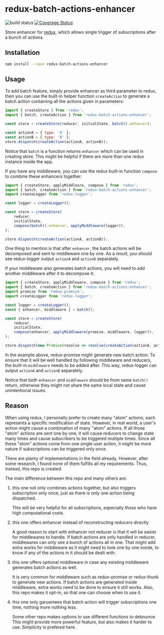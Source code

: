 redux-batch-actions-enhancer
============================

![build status](https://travis-ci.org/laysent/redux-batch-actions-enhancer.svg)
[![Coverage Status](https://coveralls.io/repos/github/laysent/redux-batch-actions-enhancer/badge.svg?branch=master)](https://coveralls.io/github/laysent/redux-batch-actions-enhancer?branch=master)

Store enhancer for [redux](https://github.com/reactjs/redux), which allows single trigger of
subscriptions after a bunch of actions.

## Installation

```bash
npm install --save redux-batch-actions-enhancer
```

## Usage

To add batch feature, simply provide enhancer as third parameter to redux, then you can use the
built-in helper function `createAction` to generate a batch action containing all the actions
given in parameters:

```javascript
import { createStore } from 'redux';
import { batch, createAction } from 'redux-batch-actions-enhancer';

const store = createStore(reducer, initialState, batch().enhancer);

const actionA = { type: 'A' };
const actionB = { type: 'B' };
store.dispatch(createAction(actionA, actionB));
```

Notice that `batch` is a function returns `enhancer` which can be used in creating store. This might
be helpful if there are more than one redux instance inside the app.

If you have any middleware, you can use the redux built-in function `compose` to combine these
enhancers together:

```javascript
import { createStore, applyMiddleare, compose } from 'redux';
import { batch, createAction } from 'redux-batch-actions-enhancer';
import createLogger from 'redux-logger';

const logger = createLogger();

const store = createStore(
    reducer,
    initialState,
    compose(batch().enhancer, applyMiddleware(logger)),
);

store.dispatch(createAction(actionA, actionB));
```

One thing to mention is that after `enhancer`, the batch actions will be decomposed and sent to
middleware one by one. As a result, you should see redux-logger output `actionA` and `actionB`
separately.

If your middleware also generates batch actions, you will need to add another middleware after it
to decompose it:

```javascript
import { createStore, applyMiddleware, compose } from 'redux';
import { batch, createAction } from 'redux-batch-actions-enhancer';
import promise from 'redux-promise';
import createLogger from 'redux-logger';

const logger = createLogger();
const { enhancer, middleware } = batch();

const store = createStore(
    reducer,
    initialState,
    compose(enhancer, applyMiddleware(promise, middleware, logger)),
);

store.dispatch(new Promise(resolve => resolve(createAction(actionA, actionB))));
```

In the example above, redux-promise might generate new batch action. To ensure that it will be well
handled by following middleware and reducers, the built-in `middleware` needs to be added after. This
way, redux-logger can output `actionA` and `actionB` separately.

Notice that both `enhancer` and `middleware` should be from same `batch()` return, otherwise they might
not share the same local state and cause unintentional issues.

## Reason

When using redux, I personally prefer to create many "atom" actions, each represents a specific
modification of state. However, in real world, a user's action might cause a combination of many
"atom" actions. If all those "atom" actions are sent one by one, it will cause reducers to change
state many times and cause subscribers to be triggered multiple times. Since all these "atom" actions
come from one single user action, it might be more nature if subscriptions can be triggered only
once.

There are planty of implementations in the field already. However, after some research, I found none
of them fulfills all my requirements. Thus, instead, this repo is created.

The main difference between this repo and many others are:

1. this one not only combines actions together, but also triggers subscription only once, just as
there is only one action being dispatched.

    This will be very helpful for all subscriptions, especially those who have high computational
    costs.

2. this one offers enhancer instead of reconstructing reducers directly

    A good reason to start with enhancer not reducer is that it will be easier for middlewares
    to handle. If batch actions are only handled in reducer, middlewares can only see a bunch
    of actions all in one. That might add extra works for middleware as it might need to look one
    by one inside, to know if any of the actions in it should be dealt with.

3. this one offers optional middleware in case any existing middleware generates batch actions
as well.

    It is very common for middleware such as redux-promise or redux-thunk to generate new actions.
    If batch actions are generated inside middleware, extra works need to be done to ensure it
    still works. Also, this repo makes it opt-in, so that one can choose when to use it.

4. this one only garuantees that batch action will trigger subscriptions one time, nothing more
nothing less.

    Some other repo makes options to use different functions to debounce. This might provide more
    powerful feature, but also makes it harder to use. Simplicity is prefered here.
